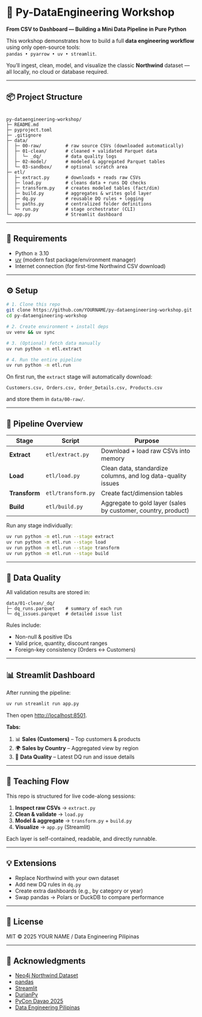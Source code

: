# 🧠 Py-DataEngineering Workshop

**From CSV to Dashboard — Building a Mini Data Pipeline in Pure Python**

This workshop demonstrates how to build a full **data engineering workflow** using only open-source tools:  
`pandas • pyarrow • uv • streamlit`.

You’ll ingest, clean, model, and visualize the classic **Northwind** dataset — all locally, no cloud or database required.

---

## 📦 Project Structure

```

py-dataengineering-workshop/
├─ README.md
├─ pyproject.toml
├─ .gitignore
├─ data/
│  ├─ 00-raw/         # raw source CSVs (downloaded automatically)
│  ├─ 01-clean/       # cleaned + validated Parquet data
│  │  └─ _dq/         # data quality logs
│  ├─ 02-model/       # modeled & aggregated Parquet tables
│  └─ 03-sandbox/     # optional scratch area
├─ etl/
│  ├─ extract.py      # downloads + reads raw CSVs
│  ├─ load.py         # cleans data + runs DQ checks
│  ├─ transform.py    # creates modeled tables (fact/dim)
│  ├─ build.py        # aggregates & writes gold layer
│  ├─ dq.py           # reusable DQ rules + logging
│  ├─ paths.py        # centralized folder definitions
│  └─ run.py          # stage orchestrator (CLI)
└─ app.py             # Streamlit dashboard

````

---

## 🧰 Requirements

- Python ≥ 3.10  
- [uv](https://github.com/astral-sh/uv) (modern fast package/environment manager)  
- Internet connection (for first-time Northwind CSV download)

---

## ⚙️ Setup

```bash
# 1. Clone this repo
git clone https://github.com/YOURNAME/py-dataengineering-workshop.git
cd py-dataengineering-workshop

# 2. Create environment + install deps
uv venv && uv sync

# 3. (Optional) fetch data manually
uv run python -m etl.extract

# 4. Run the entire pipeline
uv run python -m etl.run
````

On first run, the `extract` stage will automatically download:

```
Customers.csv, Orders.csv, Order_Details.csv, Products.csv
```

and store them in `data/00-raw/`.

---

## 🧩 Pipeline Overview

| Stage         | Script             | Purpose                                                       |
| ------------- | ------------------ | ------------------------------------------------------------- |
| **Extract**   | `etl/extract.py`   | Download + load raw CSVs into memory                          |
| **Load**      | `etl/load.py`      | Clean data, standardize columns, and log data-quality issues  |
| **Transform** | `etl/transform.py` | Create fact/dimension tables                                  |
| **Build**     | `etl/build.py`     | Aggregate to gold layer (sales by customer, country, product) |

Run any stage individually:

```bash
uv run python -m etl.run --stage extract
uv run python -m etl.run --stage load
uv run python -m etl.run --stage transform
uv run python -m etl.run --stage build
```

---

## 🧪 Data Quality

All validation results are stored in:

```
data/01-clean/_dq/
├─ dq_runs.parquet    # summary of each run
└─ dq_issues.parquet  # detailed issue list
```

Rules include:

* Non-null & positive IDs
* Valid price, quantity, discount ranges
* Foreign-key consistency (Orders ↔ Customers)

---

## 📊 Streamlit Dashboard

After running the pipeline:

```bash
uv run streamlit run app.py
```

Then open [http://localhost:8501](http://localhost:8501).

**Tabs:**

1. 📊 **Sales (Customers)** – Top customers & products
2. 🌍 **Sales by Country** – Aggregated view by region
3. 🧪 **Data Quality** – Latest DQ run and issue details

---

## 🧱 Teaching Flow

This repo is structured for live code-along sessions:

1. **Inspect raw CSVs** → `extract.py`
2. **Clean & validate** → `load.py`
3. **Model & aggregate** → `transform.py` + `build.py`
4. **Visualize** → `app.py` (Streamlit)

Each layer is self-contained, readable, and directly runnable.

---

## 💡 Extensions

* Replace Northwind with your own dataset
* Add new DQ rules in `dq.py`
* Create extra dashboards (e.g., by category or year)
* Swap pandas → Polars or DuckDB to compare performance

---

## 🧾 License

MIT © 2025 YOUR NAME / Data Engineering Pilipinas

---

## 🙌 Acknowledgments

* [Neo4j Northwind Dataset](https://github.com/neo4j-contrib/northwind-neo4j)
* [pandas](https://pandas.pydata.org/)
* [Streamlit](https://streamlit.io/)
* [DurianPy](https://durianpy.org/)
* [PyCon Davao 2025](https://pycon-davao.durianpy.org/)
* [Data Engineering Pilipinas](https://dataengineering.ph/)

```

